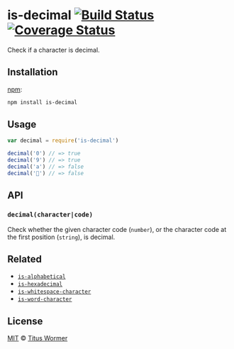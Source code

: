 # is-decimal [![Build Status][travis-badge]][travis] [![Coverage Status][codecov-badge]][codecov]

Check if a character is decimal.

## Installation

[npm][]:

```bash
npm install is-decimal
```

## Usage

```javascript
var decimal = require('is-decimal')

decimal('0') // => true
decimal('9') // => true
decimal('a') // => false
decimal('💩') // => false
```

## API

### `decimal(character|code)`

Check whether the given character code (`number`), or the character
code at the first position (`string`), is decimal.

## Related

*   [`is-alphabetical`](https://github.com/wooorm/is-alphabetical)
*   [`is-hexadecimal`](https://github.com/wooorm/is-hexadecimal)
*   [`is-whitespace-character`](https://github.com/wooorm/is-whitespace-character)
*   [`is-word-character`](https://github.com/wooorm/is-word-character)

## License

[MIT][license] © [Titus Wormer][author]

<!-- Definitions -->

[travis-badge]: https://img.shields.io/travis/wooorm/is-decimal.svg

[travis]: https://travis-ci.org/wooorm/is-decimal

[codecov-badge]: https://img.shields.io/codecov/c/github/wooorm/is-decimal.svg

[codecov]: https://codecov.io/github/wooorm/is-decimal

[npm]: https://docs.npmjs.com/cli/install

[license]: license

[author]: http://wooorm.com
